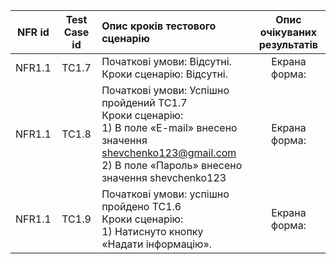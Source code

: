 |NFR id|Test Case id|Опис кроків тестового сценарію|Опис очікуваних результатів|
|:-:|:-:|:-|:-:|
|NFR1.1|TC1.7|Початкові умови: Відсутні. <br> Кроки сценарію: Відсутні.|Екрана форма: <br> 
|NFR1.1|TC1.8|Початкові умови: Успішно пройдений TC1.7 <br> Кроки сценарію: <br> 1) В поле «E-mail» внесено значення shevchenko123@gmail.com <br> 2) В поле «Пароль» внесено значення shevchenko123<br>|Екрана форма: <br> 
|NFR1.1|TC1.9|Початкові умови: успішно пройдено TC1.6 <br> Кроки сценарію: <br> 1) Натиснуто кнопку «Надати інформацію».|Екрана форма: <br> 
